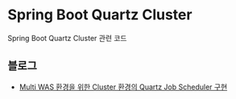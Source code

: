 Spring Boot Quartz Cluster
======
Spring Boot Quartz Cluster 관련 코드

## 블로그
- <a href="https://advenoh.tistory.com/54" target="_blank">Multi WAS 환경을 위한 Cluster 환경의 Quartz Job Scheduler 구현</a>